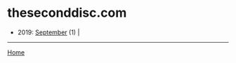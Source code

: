# theseconddisc.com

  * 2019: 
      [September](./theseconddisc-com-2019-09.md) (1) | 

----

[Home](../)
